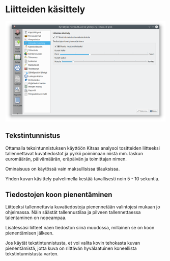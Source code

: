 # Liitteiden käsittely

![](liiteasetus.png)

## Tekstintunnistus

Ottamalla teksintunnistuksen käyttöön Kitsas analysoi tositteiden liitteeksi tallennettavat kuvatiedostot ja pyrkii poimimaan niistä mm. laskun euromäärän, päivämäärän, eräpäivän ja toimittajan nimen.

Ominaisuus on käytössä vain maksullisissa tilauksissa.

Yhden kuvan käsittely palvelimella kestää tavallisesti noin 5 - 10 sekuntia.

## Tiedostojen koon pienentäminen

Liitteeksi tallennettavia kuvatiedostoja pienennetään valintojesi mukaan jo ohjelmassa. Näin säästät tallennustilaa ja pilveen tallennettaessa talentaminen on nopeampaa.

Lisätessäsi liitteet näen tiedoston siinä muodossa, millainen se on koon pienentämisen jälkeen.

Jos käytät tekstintunnistusta, et voi valita kovin tehokasta kuvan pienentämistä, jotta kuva on riittävän hyvälaatuinen koneellista tekstintunnistusta varten.
